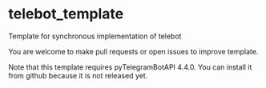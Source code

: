 # telebot_template
 Template for synchronous implementation of telebot

 You are welcome to make pull requests or open issues to improve template.

 Note that this template requires pyTelegramBotAPI 4.4.0. You can install it from github because it is not released yet.
